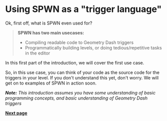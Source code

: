 # Using SPWN as a "trigger language"

Ok, first off, what is SPWN even used for?

> **SPWN has two main usecases:**
>
> - Compiling readable code to Geometry Dash triggers
> - Programmatically building levels, or doing tedious/repetitive tasks in the editor

In this first part of the introduction, we will cover the first use case.

So, in this use case, you can think of your code as the source code for the triggers in your level.
If you don't understand this yet, don't worry. We will get on to examples of SPWN in action soon.

_**Note:** This introduction assumes you have some understanding of basic programming concepts, and basic understanding of Geometry Dash triggers_

[**Next page**](./1variables.md)
